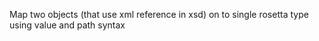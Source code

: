 Map two objects (that use xml reference in xsd) on to single rosetta type using value and path syntax